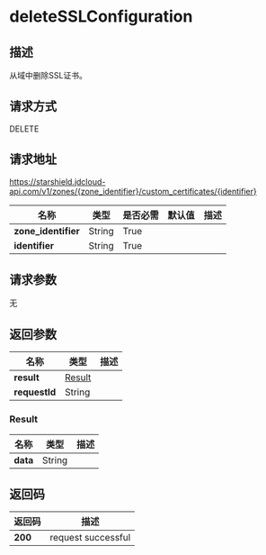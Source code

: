 # deleteSSLConfiguration


## 描述
从域中删除SSL证书。

## 请求方式
DELETE

## 请求地址
https://starshield.jdcloud-api.com/v1/zones/{zone_identifier}/custom_certificates/{identifier}

|名称|类型|是否必需|默认值|描述|
|---|---|---|---|---|
|**zone_identifier**|String|True| | |
|**identifier**|String|True| | |

## 请求参数
无


## 返回参数
|名称|类型|描述|
|---|---|---|
|**result**|[Result](#result)| |
|**requestId**|String| |

### <div id="Result">Result</div>
|名称|类型|描述|
|---|---|---|
|**data**|String| |

## 返回码
|返回码|描述|
|---|---|
|**200**|request successful|
